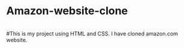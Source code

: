 # Amazon-website-clone
<br>
#This is my project using HTML and CSS. I have cloned amazon.com website.
